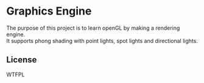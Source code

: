 # Graphics Engine

The purpose of this project is to learn openGL by making a rendering engine.  
It supports phong shading with point lights, spot lights and directional lights.

## License

WTFPL

